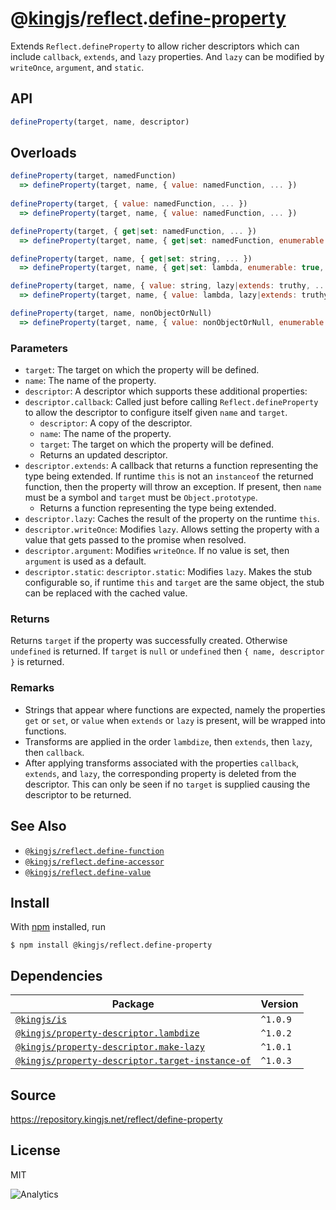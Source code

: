 # @[kingjs][@kingjs]/[reflect][ns0].[define-property][ns1]
Extends `Reflect.defineProperty` to allow richer descriptors which can include `callback`, `extends`, and `lazy` properties. And `lazy` can be modified by `writeOnce`, `argument`, and `static`.

## API
```ts
defineProperty(target, name, descriptor)
```
## Overloads
```js
defineProperty(target, namedFunction)
  => defineProperty(target, name, { value: namedFunction, ... })
  
defineProperty(target, { value: namedFunction, ... })
  => defineProperty(target, name, { value: namedFunction, ... })

defineProperty(target, { get|set: namedFunction, ... })
  => defineProperty(target, name, { get|set: namedFunction, enumerable: true, ... })

defineProperty(target, name, { get|set: string, ... })
  => defineProperty(target, name, { get|set: lambda, enumerable: true, ... })

defineProperty(target, name, { value: string, lazy|extends: truthy, ... })
  => defineProperty(target, name, { value: lambda, lazy|extends: truthy, ... })

defineProperty(target, name, nonObjectOrNull)
  => defineProperty(target, name, { value: nonObjectOrNull, enumerable: true })
```

### Parameters
- `target`: The target on which the property will be defined.
- `name`: The name of the property.
- `descriptor`: A descriptor which supports these additional properties:
- `descriptor.callback`: Called just before calling `Reflect.defineProperty` to allow the descriptor to configure itself given `name` and `target`.
  - `descriptor`: A copy of the descriptor.
  - `name`: The name of the property.
  - `target`: The target on which the property will be defined.
  - Returns an updated descriptor.
- `descriptor.extends`: A callback that returns a function representing  the type being extended. If runtime `this` is not an `instanceof` the returned function, then the property will throw an exception. If present, then `name` must be  a symbol and `target` must be `Object.prototype`.
  - Returns a function representing the type being extended.
- `descriptor.lazy`: Caches the result of the property on the runtime `this`.
- `descriptor.writeOnce`: Modifies `lazy`. Allows setting the property with a  value that gets passed to the promise when resolved.
- `descriptor.argument`: Modifies `writeOnce`. If no value is set, then `argument` is used as a default.
- `descriptor.static`: `descriptor.static`: Modifies `lazy`. Makes the stub configurable so, if runtime `this` and `target` are the same object, the stub can be replaced with the cached value.
### Returns
Returns `target` if the property was successfully created.  Otherwise `undefined` is returned. If `target` is `null` or `undefined` then `{ name, descriptor }` is returned.
### Remarks
- Strings that appear where functions are expected, namely the properties  `get` or `set`, or `value` when `extends` or `lazy` is present,  will be wrapped into functions.
- Transforms are applied in the order `lambdize`, then `extends`, then `lazy`, then `callback`.
- After applying transforms associated with the properties `callback`, `extends`,  and `lazy`, the corresponding property is deleted from the descriptor. This can only be  seen if no `target` is supplied causing the descriptor to be returned.
## See Also
- [`@kingjs/reflect.define-function`][defineFunction]
- [`@kingjs/reflect.define-accessor`][defineAccessor]
- [`@kingjs/reflect.define-value`][defineValue]

[defineFunction]: https://www.npmjs.com/package/@kingjs/reflect.define-function
[defineAccessor]: https://www.npmjs.com/package/@kingjs/reflect.define-accessor
[defineValue]: https://www.npmjs.com/package/@kingjs/reflect.define-value
## Install
With [npm](https://npmjs.org/) installed, run
```
$ npm install @kingjs/reflect.define-property
```
## Dependencies
|Package|Version|
|---|---|
|[`@kingjs/is`](https://www.npmjs.com/package/@kingjs/is)|`^1.0.9`|
|[`@kingjs/property-descriptor.lambdize`](https://www.npmjs.com/package/@kingjs/property-descriptor.lambdize)|`^1.0.2`|
|[`@kingjs/property-descriptor.make-lazy`](https://www.npmjs.com/package/@kingjs/property-descriptor.make-lazy)|`^1.0.1`|
|[`@kingjs/property-descriptor.target-instance-of`](https://www.npmjs.com/package/@kingjs/property-descriptor.target-instance-of)|`^1.0.3`|
## Source
https://repository.kingjs.net/reflect/define-property
## License
MIT

![Analytics](https://analytics.kingjs.net/reflect/define-property)

[@kingjs]: https://www.npmjs.com/package/kingjs
[ns0]: https://www.npmjs.com/package/@kingjs/reflect
[ns1]: https://www.npmjs.com/package/@kingjs/reflect.define-property
